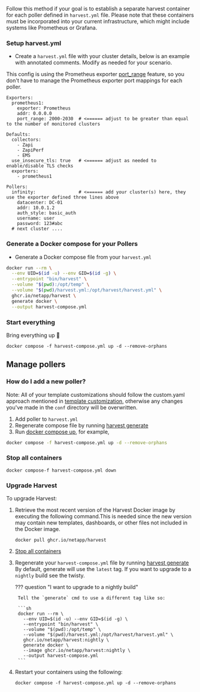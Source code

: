 Follow this method if your goal is to establish a separate harvest container for each poller defined in `harvest.yml` file. Please note that these containers must be incorporated into your current infrastructure, which might include systems like Prometheus or Grafana.

### Setup harvest.yml

- Create a `harvest.yml` file with your cluster details, below is an example with annotated comments. Modify as needed
  for your scenario.

This config is using the Prometheus
exporter [port_range](../prometheus-exporter.md#port_range)
feature, so you don't have to manage the Prometheus exporter port mappings for each poller.

```
Exporters:
  prometheus1:
    exporter: Prometheus
    addr: 0.0.0.0
    port_range: 2000-2030  # <====== adjust to be greater than equal to the number of monitored clusters

Defaults:
  collectors:
    - Zapi
    - ZapiPerf
    - EMS
  use_insecure_tls: true   # <====== adjust as needed to enable/disable TLS checks 
  exporters:
    - prometheus1

Pollers:
  infinity:                # <====== add your cluster(s) here, they use the exporter defined three lines above
    datacenter: DC-01
    addr: 10.0.1.2
    auth_style: basic_auth
    username: user
    password: 123#abc
  # next cluster ....  
```

### Generate a Docker compose for your Pollers

- Generate a Docker compose file from your `harvest.yml`

```sh
docker run --rm \
  --env UID=$(id -u) --env GID=$(id -g) \
  --entrypoint "bin/harvest" \
  --volume "$(pwd):/opt/temp" \
  --volume "$(pwd)/harvest.yml:/opt/harvest/harvest.yml" \
  ghcr.io/netapp/harvest \
  generate docker \
  --output harvest-compose.yml
```

### Start everything

Bring everything up :rocket:

```
docker compose -f harvest-compose.yml up -d --remove-orphans
```


## Manage pollers

### How do I add a new poller?

Note: All of your template customizations should follow the custom.yaml approach
mentioned in [template customization](../configure-templates.md#templates-customization),
otherwise any changes you've made in the `conf` directory will be overwritten.

1. Add poller to `harvest.yml`
2. Regenerate compose file by running [harvest generate](#generate-a-docker-compose-for-your-pollers)
3. Run [docker compose up](#start-everything), for example,

```bash
docker compose -f harvest-compose.yml up -d --remove-orphans
```

### Stop all containers

```
docker compose-f harvest-compose.yml down
```

### Upgrade Harvest

To upgrade Harvest:

1. Retrieve the most recent version of the Harvest Docker image by executing the following command.This is needed since the new version may contain new templates, dashboards, or other files not included in the Docker
   image.
   ```
   docker pull ghcr.io/netapp/harvest
   ```

2. [Stop all containers](#stop-all-containers)

3. Regenerate your `harvest-compose.yml` file by
   running [harvest generate](#generate-a-docker-compose-for-your-pollers)
   By default, generate will use the `latest` tag. If you want to upgrade to a `nightly` build see the twisty.

    ??? question "I want to upgrade to a nightly build"

        Tell the `generate` cmd to use a different tag like so:

        ```sh
        docker run --rm \
          --env UID=$(id -u) --env GID=$(id -g) \
          --entrypoint "bin/harvest" \
          --volume "$(pwd):/opt/temp" \
          --volume "$(pwd)/harvest.yml:/opt/harvest/harvest.yml" \
          ghcr.io/netapp/harvest:nightly \
          generate docker \
          --image ghcr.io/netapp/harvest:nightly \
          --output harvest-compose.yml
        ```

4. Restart your containers using the following:

   ```
   docker compose -f harvest-compose.yml up -d --remove-orphans
   ```
